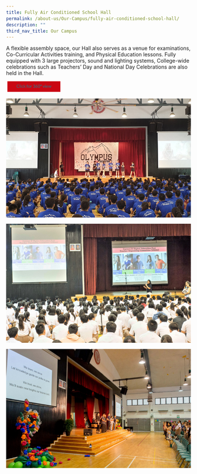 ```yaml
---
title: Fully Air Conditioned School Hall
permalink: /about-us/Our-Campus/fully-air-conditioned-school-hall/
description: ""
third_nav_title: Our Campus
---
```

A flexible assembly space, our Hall also serves as a venue for examinations, Co-Curricular Activities training, and Physical Education lessons. Fully equipped with 3 large projectors, sound and lighting systems, College-wide celebrations such as Teachers’ Day and National Day Celebrations are also held in the Hall.

<a href="https://teliportme.com/view/1835932?utm_medium=android&utm_source=share-panorama">
<img src="/images/click%20here.png"  
     style="width:30%">
	
![](/images/hall1.jpeg)
	
![](/images/hall2.jpeg)
	
![](/images/hall3.jpeg)
	
